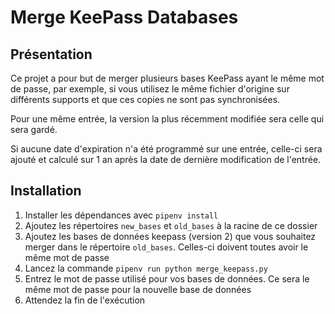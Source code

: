 # Merge KeePass Databases

## Présentation

Ce projet a pour but de merger plusieurs bases KeePass ayant le même mot de passe, par exemple, si vous utilisez le même fichier d'origine sur différents supports et que ces copies ne sont pas synchronisées.

Pour une même entrée, la version la plus récemment modifiée sera celle qui sera gardé.

Si aucune date d'expiration n'a été programmé sur une entrée, celle-ci sera ajouté et calculé sur 1 an après la date de dernière modification de l'entrée.

## Installation

1. Installer les dépendances avec `pipenv install`
2. Ajoutez les répertoires `new_bases` et `old_bases` à la racine de ce dossier
3. Ajoutez les bases de données keepass (version 2) que vous souhaitez merger dans le répertoire `old_bases`. Celles-ci doivent toutes avoir le même mot de passe
4. Lancez la commande `pipenv run python merge_keepass.py`
5. Entrez le mot de passe utilisé pour vos bases de données. Ce sera le même mot de passe pour la nouvelle base de données
6. Attendez la fin de l'exécution
